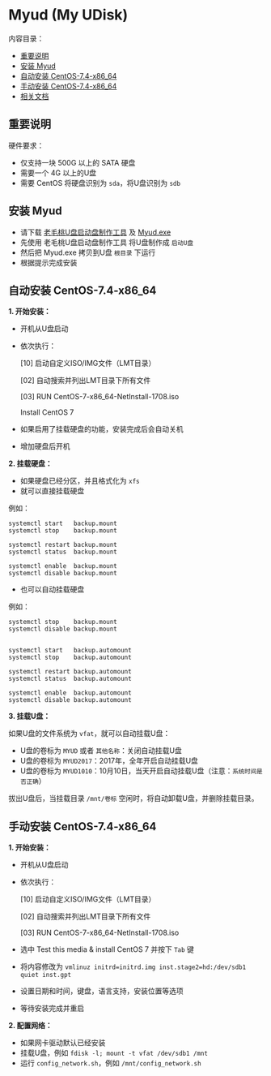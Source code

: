 ﻿# Myud (My UDisk)

内容目录：

 - [重要说明][1]
 - [安装 Myud][2]
 - [自动安装 CentOS-7.4-x86_64][3]
 - [手动安装 CentOS-7.4-x86_64][4]
 - [相关文档][5]

## 重要说明

硬件要求：

 - 仅支持一块 500G 以上的 SATA 硬盘
 - 需要一个 4G 以上的U盘
 - 需要 CentOS 将硬盘识别为 `sda`，将U盘识别为 `sdb`

## 安装 Myud

 - 请下载 [老毛桃U盘启动盘制作工具][6] 及 [Myud.exe][7]
 - 先使用 老毛桃U盘启动盘制作工具 将U盘制作成 `启动U盘`
 - 然后把 Myud.exe 拷贝到U盘 `根目录` 下运行
 - 根据提示完成安装

## 自动安装 CentOS-7.4-x86_64

**1. 开始安装：**

 - 开机从U盘启动
 - 依次执行：

    \[10] 启动自定义ISO/IMG文件（LMT目录）
    
    [02] 自动搜索并列出LMT目录下所有文件
    
    [03] RUN CentOS-7-x86_64-NetInstall-1708.iso
    
    Install CentOS 7

 - 如果启用了挂载硬盘的功能，安装完成后会自动关机
 - 增加硬盘后开机

**2. 挂载硬盘：**

 - 如果硬盘已经分区，并且格式化为 `xfs`
 - 就可以直接挂载硬盘

例如：

    systemctl start   backup.mount
    systemctl stop    backup.mount
    
    systemctl restart backup.mount
    systemctl status  backup.mount
    
    systemctl enable  backup.mount
    systemctl disable backup.mount

 - 也可以自动挂载硬盘

例如：

    systemctl stop    backup.mount
    systemctl disable backup.mount
    
    
    systemctl start   backup.automount
    systemctl stop    backup.automount
    
    systemctl restart backup.automount
    systemctl status  backup.automount
    
    systemctl enable  backup.automount
    systemctl disable backup.automount

**3. 挂载U盘：**

如果U盘的文件系统为 `vfat`，就可以自动挂载U盘：

 - U盘的卷标为 `MYUD` 或者 `其他名称`：关闭自动挂载U盘
 - U盘的卷标为 `MYUD2017`：2017年，全年开启自动挂载U盘
 - U盘的卷标为 `MYUD1010`：10月10日，当天开启自动挂载U盘（注意：`系统时间是否正确`）

拔出U盘后，当挂载目录 `/mnt/卷标` 空闲时，将自动卸载U盘，并删除挂载目录。

## 手动安装 CentOS-7.4-x86_64

**1. 开始安装：**

 - 开机从U盘启动
 - 依次执行：

    \[10] 启动自定义ISO/IMG文件（LMT目录）

    [02] 自动搜索并列出LMT目录下所有文件

    [03] RUN CentOS-7-x86_64-NetInstall-1708.iso

 - 选中 Test this media & install CentOS 7 并按下 `Tab` 键
 - 将内容修改为 `vmlinuz initrd=initrd.img inst.stage2=hd:/dev/sdb1 quiet inst.gpt`
 - 设置日期和时间，键盘，语言支持，安装位置等选项
 - 等待安装完成并重启

**2. 配置网络：**

 - 如果网卡驱动默认已经安装
 - 挂载U盘，例如 `fdisk -l; mount -t vfat /dev/sdb1 /mnt`
 - 运行 `config_network.sh`，例如 `/mnt/config_network.sh`

  [1]: https://github.com/myud/myud#%E9%87%8D%E8%A6%81%E8%AF%B4%E6%98%8E
  [2]: https://github.com/myud/myud#%E5%AE%89%E8%A3%85-myud
  [3]: https://github.com/myud/myud#%E8%87%AA%E5%8A%A8%E5%AE%89%E8%A3%85-centos-74-x86_64
  [4]: https://github.com/myud/myud#%E6%89%8B%E5%8A%A8%E5%AE%89%E8%A3%85-centos-74-x86_64
  [5]: https://github.com/myud/docs
  [6]: http://down.laomaotao.net:90/lmt816.exe
  [7]: https://gitee.com/mydownload/myud-installer/raw/master/Myud.exe
